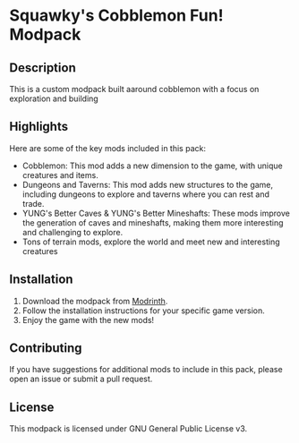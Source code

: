 # Squawky's Cobblemon Fun! Modpack

## Description

This is a custom modpack built aaround cobblemon with a focus on exploration and building

## Highlights

Here are some of the key mods included in this pack:

- Cobblemon: This mod adds a new dimension to the game, with unique creatures and items.
- Dungeons and Taverns: This mod adds new structures to the game, including dungeons to explore and taverns where you can rest and trade.
- YUNG's Better Caves & YUNG's Better Mineshafts: These mods improve the generation of caves and mineshafts, making them more interesting and challenging to explore.
- Tons of terrain mods, explore the world and meet new and interesting creatures

## Installation

1. Download the modpack from [Modrinth](https://modrinth.com/project/squawky-cobblemon-fun).
2. Follow the installation instructions for your specific game version.
3. Enjoy the game with the new mods!

## Contributing

If you have suggestions for additional mods to include in this pack, please open an issue or submit a pull request.

## License

This modpack is licensed under GNU General Public License v3.